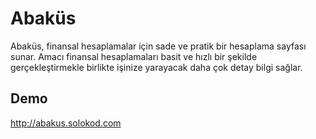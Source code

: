 # Abaküs

Abaküs, finansal hesaplamalar için sade ve pratik bir hesaplama sayfası sunar. Amacı finansal hesaplamaları basit ve hızlı bir şekilde gerçekleştirmekle birlikte işinize yarayacak daha çok detay bilgi sağlar.


## Demo
http://abakus.solokod.com